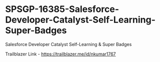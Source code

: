 # SPSGP-16385-Salesforce-Developer-Catalyst-Self-Learning-Super-Badges
Salesforce Developer Catalyst Self-Learning &amp; Super Badges

Trailblazer Link - https://trailblazer.me/id/nkumar1767
